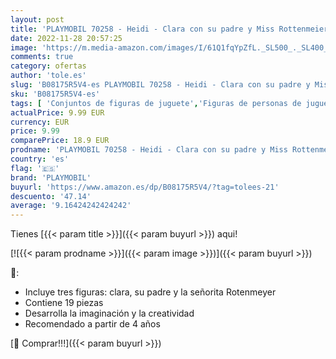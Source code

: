 ```yaml
---
layout: post
title: 'PLAYMOBIL 70258 - Heidi - Clara con su padre y Miss Rottenmeier - Nuevo para 2020'
date: 2022-11-28 20:57:25
image: 'https://m.media-amazon.com/images/I/61Q1fqYpZfL._SL500_._SL400_.jpg'
comments: true
category: ofertas
author: 'tole.es'
slug: 'B08175R5V4-es PLAYMOBIL 70258 - Heidi - Clara con su padre y Miss...'
sku: 'B08175R5V4-es'
tags: [ 'Conjuntos de figuras de juguete','Figuras de personas de juguete para niños','Juguetes','Juguetes y juegos','Muñecos y figuras','playmobil','🇪🇸', ]
actualPrice: 9.99 EUR
currency: EUR
price: 9.99
comparePrice: 18.9 EUR
prodname: 'PLAYMOBIL 70258 - Heidi - Clara con su padre y Miss Rottenmeier - Nuevo para 2020'
country: 'es'
flag: '🇪🇸'
brand: 'PLAYMOBIL'
buyurl: 'https://www.amazon.es/dp/B08175R5V4/?tag=tolees-21'
descuento: '47.14'
average: '9.16424242424242'
---
```


Tienes [{{< param title >}}]({{< param buyurl >}}) aqui!

[![{{< param prodname >}}]({{< param image >}})]({{< param buyurl >}})

🔎:

- Incluye tres figuras: clara, su padre y la señorita Rotenmeyer
- Contiene 19 piezas
- Desarrolla la imaginación y la creatividad
- Recomendado a partir de 4 años

[🛒 Comprar!!!]({{< param buyurl >}})
